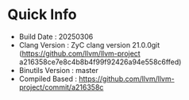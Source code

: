 # Quick Info
* Build Date : 20250306
* Clang Version : ZyC clang version 21.0.0git (https://github.com/llvm/llvm-project a216358ce7e8c4b8b4f99f92426a94e558c6ffed)
* Binutils Version : master
* Compiled Based : https://github.com/llvm/llvm-project/commit/a216358c

